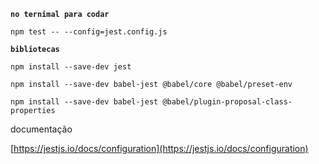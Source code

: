**`no ternimal para codar`**

`npm test -- --config=jest.config.js`

**`bibliotecas`**

`npm install --save-dev jest `

`npm install --save-dev babel-jest @babel/core @babel/preset-env`

`npm install --save-dev babel-jest @babel/plugin-proposal-class-properties`

documentação

[https://jestjs.io/docs/configuration](https://jestjs.io/docs/configuration)
